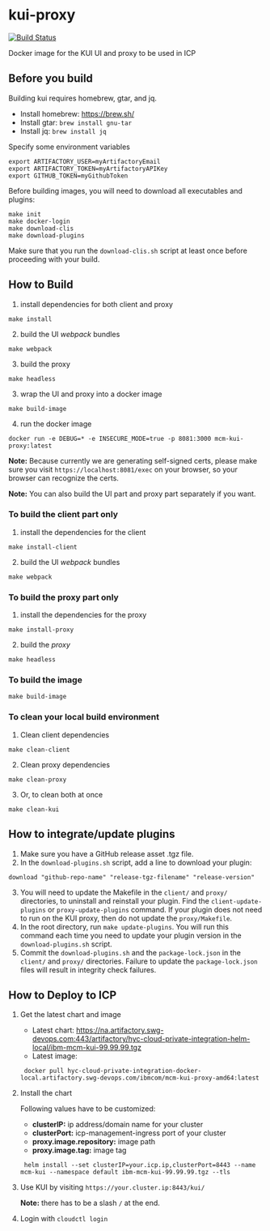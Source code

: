 # kui-proxy
[![Build Status](https://travis.ibm.com/IBMPrivateCloud/mcm-kui.svg?token=CBwKyJRuBcV6xpq9sj7x&branch=master)](https://travis.ibm.com/IBMPrivateCloud/mcm-kui)

Docker image for the KUI UI and proxy to be used in ICP

## Before you build
Building kui requires homebrew, gtar, and jq.
- Install homebrew: https://brew.sh/
- Install gtar: `brew install gnu-tar`
- Install jq: `brew install jq`

Specify some environment variables
```
export ARTIFACTORY_USER=myArtifactoryEmail
export ARTIFACTORY_TOKEN=myArtifactoryAPIKey
export GITHUB_TOKEN=myGithubToken
```

Before building images, you will need to download all executables and plugins:
```
make init
make docker-login
make download-clis
make download-plugins
```

Make sure that you run the `download-clis.sh` script at least once before proceeding with your build.

## How to Build

1. install dependencies for both client and proxy
```
make install
```
2. build the UI _webpack_ bundles
```
make webpack
```
3. build the proxy
```
make headless
```
3. wrap the UI and proxy into a docker image
```
make build-image
```

4. run the docker image
```
docker run -e DEBUG=* -e INSECURE_MODE=true -p 8081:3000 mcm-kui-proxy:latest
```
**Note:** Because currently we are generating self-signed certs, please make sure you visit `https://localhost:8081/exec` on your browser, so your browser can recognize the certs.

**Note:** You can also build the UI part and proxy part separately if you want.  

### To build the client part only 

1. install the dependencies for the client
```
make install-client
```
2. build the UI _webpack_ bundles
```
make webpack
```

### To build the proxy part only

1. install the dependencies for the proxy
```
make install-proxy
```
2. build the _proxy_ 
```
make headless
```

### To build the image
```
make build-image
```
### To clean your local build environment

1. Clean client dependencies
```
make clean-client
```
2. Clean proxy dependencies
```
make clean-proxy
```
3. Or, to clean both at once
```
make clean-kui
```


## How to integrate/update plugins
1. Make sure you have a GitHub release asset .tgz file.
2. In the `download-plugins.sh` script, add a line to download your plugin:
```
download "github-repo-name" "release-tgz-filename" "release-version"
```

3. You will need to update the Makefile in the `client/` and `proxy/` directories, to uninstall and reinstall your plugin.  Find the `client-update-plugins` or `proxy-update-plugins` command. If your plugin does not need to run on the KUI proxy, then do not update the `proxy/Makefile`.
4. In the root directory, run `make update-plugins`.  You will run this command each time you need to update your plugin version in the `download-plugins.sh` script.
5. Commit the `download-plugins.sh` and the `package-lock.json` in the `client/` and `proxy/` directories.  Failure to update the `package-lock.json` files will result in integrity check failures.


## How to Deploy to ICP
1. Get the latest chart and image
   - Latest chart:
   https://na.artifactory.swg-devops.com:443/artifactory/hyc-cloud-private-integration-helm-local/ibm-mcm-kui-99.99.99.tgz
   - Latest image:
   ```
    docker pull hyc-cloud-private-integration-docker-local.artifactory.swg-devops.com/ibmcom/mcm-kui-proxy-amd64:latest
   ```

2. Install the chart

   Following values have to be customized:
   - **clusterIP:** ip address/domain name for your cluster
   - **clusterPort:** icp-management-ingress port of your cluster
   - **proxy.image.repository:** image path
   - **proxy.image.tag:** image tag

   ```
    helm install --set clusterIP=your.icp.ip,clusterPort=8443 --name mcm-kui --namespace default ibm-mcm-kui-99.99.99.tgz --tls
   ```

3. Use KUI by visiting `https://your.cluster.ip:8443/kui/` 
   
   **Note:** there has to be a slash `/` at the end.

4. Login with `cloudctl login`





